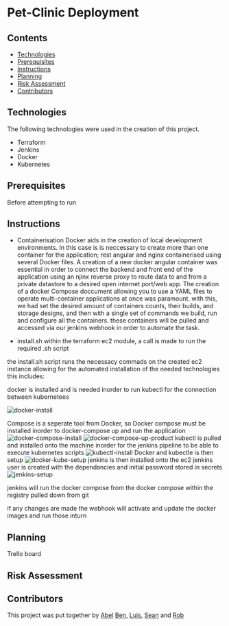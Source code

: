 # Pet-Clinic Deployment

<Intro piece>

## Contents
- [Technologies](#Technologies)
- [Prerequisites](#Prerequisites)
- [Instructions](#Instructions)
- [Planning](#Planning)
- [Risk Assessment](#Risk-Assessment)
- [Contributors](#Contributors)

## Technologies
 
 The following technologies were used in the creation of this project.

 - Terraform
 - Jenkins
 - Docker
 - Kubernetes

## Prerequisites

Before attempting to run

## Instructions

- Containerisation
Docker aids in the creation of local development environments. In this case is is neccessary to create more than one container for the application; rest angular and nginx containerised using several Docker files. 
A creation of a new docker angular container was essential in order to connect the backend and front end of the application using an njinx reverse proxy to route data to and from a private datastore to a desired open internet port/web app.
The creation of a docker Compose doccument allowing you to use a YAML files to operate multi-container applications at once was paramount. with this, we had set the desired amount of 
containers counts, their builds, and storage designs, and then with a single set of commands we build, run and configure all the containers.
these containers will be pulled and accessed via our jenkins webhook in order to automate the task.

- install.sh
within the terraform ec2 module, a call is made to run the required .sh script

the install.sh script runs the necessacy commads on the created ec2 instance allowing for the automated installation of the needed technologies
this includes:

docker is installed and is needed inorder to run kubectl for the connection between kubernetees

![docker-install](docker-install.png)

Compose is a seperate tool from Docker, so Docker compose must be installed inorder to docker-compose up and run the application
![docker-compose-install](docker-compose-install.png)
![docker-compose-up-product](docker-compose-up-product.png)
kubectl is pulled and installed onto the machine inorder for the jenkins pipeline to be able to execute kubernetes scripts
![kubectl-install](kubectl-install.png)
Docker and kubectle is then setup 
![docker-kube-setup](docker-kube-setup.png)
jenkins is then installed onto the ec2
jenkins user is created with the dependancies and initial password stored in secrets
![jenkins-setup](jenkins-setup.png)

jenkins will run the docker compose from the docker compose within the registry pulled down from git

if any changes are made the webhook will activate and update the docker images and run those inturn 


## Planning
 Trello board



## Risk Assessment



 ## Contributors
This project was put together by [Abel](https://github.com/MrLucien-Johnson) [Ben](https://github.com/BFDarian), [Luis](https://github.com/LSoares1), [Sean](https://github.com/Arcticleech) and [Rob](https://github.com/mauvesky1)